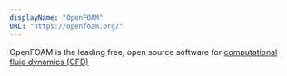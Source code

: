 ```yaml
---
displayName: "OpenFOAM"
URL: "https://openfoam.org/"
---
```


OpenFOAM is the leading free, open source software for [computational fluid dynamics (CFD)](https://cfd.direct/openfoam/computational-fluid-dynamics)